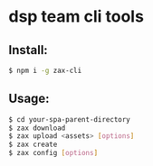 # dsp team cli tools

## Install:

```bash
$ npm i -g zax-cli
```

## Usage:
```bash
$ cd your-spa-parent-directory
$ zax download
$ zax upload <assets> [options]
$ zax create
$ zax config [options]
```
